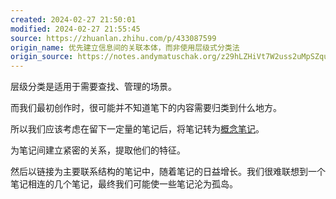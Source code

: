 ```yaml
---
created: 2024-02-27 21:50:01
modified: 2024-02-27 21:55:45
source: https://zhuanlan.zhihu.com/p/433087599
origin_name: 优先建立信息间的关联本体，而非使用层级式分类法
origin_source: https://notes.andymatuschak.org/z29hLZHiVt7W2uss2uMpSZquAX5T6vaeSF6Cy
---
```


层级分类是适用于需要查找、管理的场景。

而我们最初创作时，很可能并不知道笔下的内容需要归类到什么地方。

所以我们应该考虑在留下一定量的笔记后，将笔记转为[概念笔记](概念笔记.md)。

为笔记间建立紧密的关系，提取他们的特征。

然后以链接为主要联系结构的笔记中，随着笔记的日益增长。我们很难联想到一个笔记相连的几个笔记，最终我们可能使一些笔记沦为孤岛。